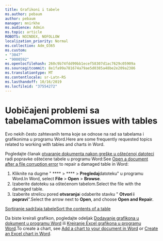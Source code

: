 ```yaml
---
title: Grafikoni i tabele
ms.author: pebaum
author: pebaum
manager: mnirkhe
ms.audience: Admin
ms.topic: article
ROBOTS: NOINDEX, NOFOLLOW
localization_priority: Normal
ms.collection: Adm_O365
ms.custom:
- "3047"
- "9000592"
ms.openlocfilehash: 260c9b74fdd99bb1ecef58307d1ac7629c05909a
ms.sourcegitcommit: 8e1fa99a781674a79ae5d0385a48be2e209a2386
ms.translationtype: MT
ms.contentlocale: sr-Latn-RS
ms.lasthandoff: 10/16/2019
ms.locfileid: "37554272"
---
```

# <a name="common-issues-with-tables"></a><span data-ttu-id="113c3-102">Uobičajeni problemi sa tabelama</span><span class="sxs-lookup"><span data-stu-id="113c3-102">Common issues with tables</span></span> 

<span data-ttu-id="113c3-103">Evo nekih često zahtevanih tema koje se odnose na rad sa tabelama i grafikonima u programu Word.</span><span class="sxs-lookup"><span data-stu-id="113c3-103">Here are some frequently requested topics related to working with tables and charts in Word.</span></span>

<span data-ttu-id="113c3-104">Pogledajte članak [otvaranje dokumenta nakon greške u oštećenoj datoteci](https://support.office.com/article/47df9d48-2165-4411-a699-1786ac734bc3) radi popravke oštećene tabele u programu Word:</span><span class="sxs-lookup"><span data-stu-id="113c3-104">See [Open a document after a file corruption error](https://support.office.com/article/47df9d48-2165-4411-a699-1786ac734bc3) to repair a damaged table in Word:</span></span>

 1. <span data-ttu-id="113c3-105">Kliknite na dugme " \*\*\*\* > \*\*\*\* > **Pregledaj**datoteku" u programu Word.</span><span class="sxs-lookup"><span data-stu-id="113c3-105">In Word, select **File** > **Open** > **Browse**.</span></span>
 2. <span data-ttu-id="113c3-106">Izaberite datoteku sa oštećenom tabelom.</span><span class="sxs-lookup"><span data-stu-id="113c3-106">Select the file with the damaged table.</span></span>
 3. <span data-ttu-id="113c3-107">Izaberite strelicu pored **otvaranja**i odaberite stavku " **Otvori i popravi**".</span><span class="sxs-lookup"><span data-stu-id="113c3-107">Select the arrow next to **Open**, and choose **Open and Repair**.</span></span>

[<span data-ttu-id="113c3-108">Sortiranje sadržaja tabele</span><span class="sxs-lookup"><span data-stu-id="113c3-108">Sort the contents of a table</span></span>](https://support.office.com/article/F8392477-4613-49CD-ABA6-7C2E48F1D91F)

<span data-ttu-id="113c3-109">Da biste kreirali grafikon, pogledajte odeljak [Dodavanje grafikona u dokument u programu Word](https://support.office.com/article/ff48e3eb-5e04-4368-a39e-20df7c798932) ili [Kreiranje Excel grafikona u programu Word](https://support.office.com/article/11A7D2F0-4487-4A9B-BBC6-D50916CD4A57).</span><span class="sxs-lookup"><span data-stu-id="113c3-109">To create a chart, see [Add a chart to your document in Word](https://support.office.com/article/ff48e3eb-5e04-4368-a39e-20df7c798932) or [Create an Excel chart in Word](https://support.office.com/article/11A7D2F0-4487-4A9B-BBC6-D50916CD4A57).</span></span>